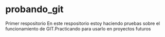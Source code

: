 # probando_git
Primer respositorio
En este respositorio estoy haciendo pruebas sobre el funcionamiento de GIT.Practicando para usarlo en proyectos futuros
